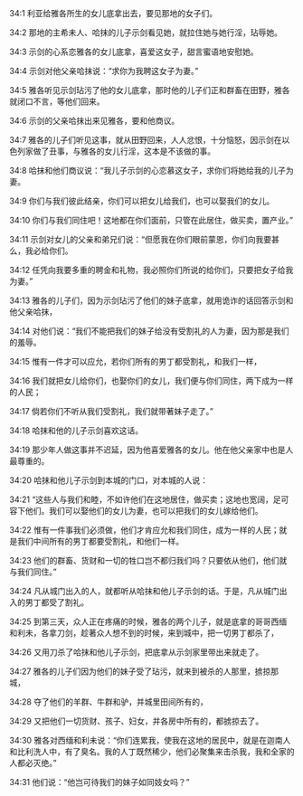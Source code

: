 <a id="1"></a>34:1  利亚给雅各所生的女儿底拿出去，要见那地的女子们。  

<a id="2"></a>34:2  那地的主希未人、哈抹的儿子示剑看见她，就拉住她与她行淫，玷辱她。  

<a id="3"></a>34:3  示剑的心系恋雅各的女儿底拿，喜爱这女子，甜言蜜语地安慰她。  

<a id="4"></a>34:4  示剑对他父亲哈抹说：“求你为我聘这女子为妻。”  

<a id="5"></a>34:5  雅各听见示剑玷污了他的女儿底拿，那时他的儿子们正和群畜在田野，雅各就闭口不言，等他们回来。  

<a id="6"></a>34:6  示剑的父亲哈抹出来见雅各，要和他商议。  

<a id="7"></a>34:7  雅各的儿子们听见这事，就从田野回来，人人忿恨，十分恼怒，因示剑在以色列家做了丑事，与雅各的女儿行淫，这本是不该做的事。  

<a id="8"></a>34:8  哈抹和他们商议说：“我儿子示剑的心恋慕这女子，求你们将她给我的儿子为妻。  

<a id="9"></a>34:9  你们与我们彼此结亲，你们可以把女儿给我们，也可以娶我们的女儿。  

<a id="10"></a>34:10  你们与我们同住吧！这地都在你们面前，只管在此居住，做买卖，置产业。”  

<a id="11"></a>34:11  示剑对女儿的父亲和弟兄们说：“但愿我在你们眼前蒙恩，你们向我要甚么，我必给你们。  

<a id="12"></a>34:12  任凭向我要多重的聘金和礼物，我必照你们所说的给你们，只要把女子给我为妻。”  

<a id="13"></a>34:13  雅各的儿子们，因为示剑玷污了他们的妹子底拿，就用诡诈的话回答示剑和他父亲哈抹，  

<a id="14"></a>34:14  对他们说：“我们不能把我们的妹子给没有受割礼的人为妻，因为那是我们的羞辱。  

<a id="15"></a>34:15  惟有一件才可以应允，若你们所有的男丁都受割礼，和我们一样，  

<a id="16"></a>34:16  我们就把女儿给你们，也娶你们的女儿，我们便与你们同住，两下成为一样的人民；  

<a id="17"></a>34:17  倘若你们不听从我们受割礼，我们就带著妹子走了。”  

<a id="18"></a>34:18  哈抹和他的儿子示剑喜欢这话。  

<a id="19"></a>34:19  那少年人做这事并不迟延，因为他喜爱雅各的女儿。他在他父亲家中也是人最尊重的。  

<a id="20"></a>34:20  哈抹和他儿子示剑到本城的门口，对本城的人说：  

<a id="21"></a>34:21  “这些人与我们和睦，不如许他们在这地居住，做买卖；这地也宽阔，足可容下他们。我们可以娶他们的女儿为妻，也可以把我们的女儿嫁给他们。  

<a id="22"></a>34:22  惟有一件事我们必须做，他们才肯应允和我们同住，成为一样的人民；就是我们中间所有的男丁都要受割礼，和他们一样。  

<a id="23"></a>34:23  他们的群畜、货财和一切的牲口岂不都归我们吗？只要依从他们，他们就与我们同住。”  

<a id="24"></a>34:24  凡从城门出入的人，就都听从哈抹和他儿子示剑的话。于是，凡从城门出入的男丁都受了割礼。  

<a id="25"></a>34:25  到第三天，众人正在疼痛的时候，雅各的两个儿子，就是底拿的哥哥西缅和利未，各拿刀剑，趁著众人想不到的时候，来到城中，把一切男丁都杀了，  

<a id="26"></a>34:26  又用刀杀了哈抹和他儿子示剑，把底拿从示剑家里带出来就走了。  

<a id="27"></a>34:27  雅各的儿子们因为他们的妹子受了玷污，就来到被杀的人那里，掳掠那城，  

<a id="28"></a>34:28  夺了他们的羊群、牛群和驴，并城里田间所有的，  

<a id="29"></a>34:29  又把他们一切货财、孩子、妇女，并各房中所有的，都掳掠去了。  

<a id="30"></a>34:30  雅各对西缅和利未说：“你们连累我，使我在这地的居民中，就是在迦南人和比利洗人中，有了臭名。我的人丁既然稀少，他们必聚集来击杀我，我和全家的人都必灭绝。”  

<a id="31"></a>34:31  他们说：“他岂可待我们的妹子如同妓女吗？”  

